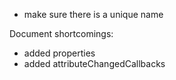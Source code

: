 - make sure there is a unique name

Document shortcomings:

- added properties
- added attributeChangedCallbacks
